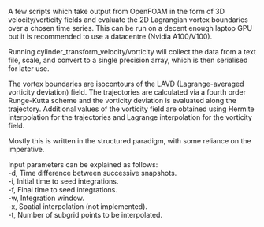 A few scripts which take output from OpenFOAM in the form of 3D velocity/vorticity
fields and evaluate the 2D Lagrangian vortex boundaries over a chosen time series.
This can be run on a decent enough laptop GPU but it is recommended to use a datacentre
(Nvidia A100/V100).

Running cylinder_transform_velocity/vorticity will collect the data from a text
file, scale, and convert to a single precision array, which is then serialised
for later use.

The vortex boundaries are isocontours of the LAVD (Lagrange-averaged vorticity 
deviation) field. The trajectories are calculated via a fourth order Runge-Kutta
scheme and the vorticity deviation is evaluated along the trajectory. Additional
values of the vorticity field are obtained using Hermite interpolation for the 
trajectories and Lagrange interpolation for the vorticity field.

Mostly this is written in the structured paradigm, with some reliance on the
imperative.

Input parameters can be explained as follows:<br />
  -d, Time difference between successive snapshots.<br />
  -i, Initial time to seed integrations.<br />
  -f, Final time to seed integrations.<br />
  -w, Integration window.<br />
  -x, Spatial interpolation (not implemented).<br />
  -t, Number of subgrid points to be interpolated.
